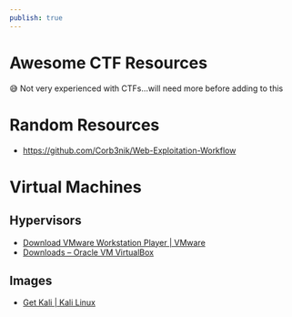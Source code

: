 ```yaml
---
publish: true
---
```

# Awesome CTF Resources

<aside>
😅 Not very experienced with CTFs…will need more before adding to this

</aside>

# Random Resources

- https://github.com/Corb3nik/Web-Exploitation-Workflow

# Virtual Machines

## Hypervisors

- [Download VMware Workstation Player | VMware](https://www.vmware.com/content/vmware/vmware-published-sites/us/products/workstation-player/workstation-player-evaluation.html.html)
- [Downloads – Oracle VM VirtualBox](https://www.virtualbox.org/wiki/Downloads)

## Images

- [Get Kali | Kali Linux](https://www.kali.org/get-kali/#kali-virtual-machines)